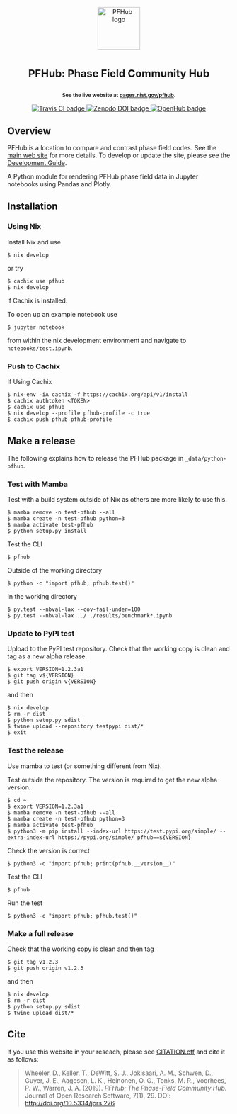 <p align="center">
<img src="https://raw.githubusercontent.com/usnistgov/pfhub/nist-pages/images/favicon/favicon-96x96.png"
     height="96"
     alt="PFHub logo"
     class="inline">
</p>

<h1> <p align="center"><sup><strong>
PFHub: Phase Field Community Hub
</strong></sup></p>
</h1>

<p align="center"><sup><strong>
See the live website at <a href="https://pages.nist.gov/pfhub">pages.nist.gov/pfhub</a>.
</strong></sup></p>

<p align="center">
<a href="https://travis-ci.org/usnistgov/pfhub" target="_blank">
  <img src="https://api.travis-ci.org/usnistgov/pfhub.svg"
       alt="Travis CI badge">
</a>
<a href="https://zenodo.org/badge/latestdoi/32594832">
  <img src="https://zenodo.org/badge/32594832.svg"
       alt="Zenodo DOI badge">
</a>
<a href="https://www.openhub.net/p/pfhub"
   target="_blank">
  <img src="https://www.openhub.net/p/pfhub/widgets/project_thin_badge.gif"
       class="badge"
       alt="OpenHub badge">
</a>
</p>


## Overview

PFHub is a location to compare and contrast phase field codes. See the
[main web site](https://pages.nist.gov/pfhub) for more details. To
develop or update the site, please see the
[Development Guide](https://pages.nist.gov/pfhub/DEVELOPMENT).

A Python module for rendering PFHub phase field data in Jupyter
notebooks using Pandas and Plotly.

## Installation

### Using Nix

Install Nix and use

    $ nix develop

or try

    $ cachix use pfhub
    $ nix develop

if Cachix is installed.

To open up an example notebook use

    $ jupyter notebook

from within the nix development environment and navigate to
`notebooks/test.ipynb`.

### Push to Cachix

If Using Cachix

    $ nix-env -iA cachix -f https://cachix.org/api/v1/install
    $ cachix authtoken <TOKEN>
    $ cachix use pfhub
    $ nix develop --profile pfhub-profile -c true
    $ cachix push pfhub pfhub-profile

## Make a release

The following explains how to release the PFHub package in
`_data/python-pfhub`.

### Test with Mamba

Test with a build system outside of Nix as others are more likely to
use this.

    $ mamba remove -n test-pfhub --all
    $ mamba create -n test-pfhub python=3
    $ mamba activate test-pfhub
    $ python setup.py install

Test the CLI

    $ pfhub

Outside of the working directory

    $ python -c "import pfhub; pfhub.test()"

In the working directory

    $ py.test --nbval-lax --cov-fail-under=100
    $ py.test --nbval-lax ../../results/benchmark*.ipynb

### Update to PyPI test

Upload to the PyPI test repository. Check that the working copy is
clean and tag as a new alpha release.

    $ export VERSION=1.2.3a1
    $ git tag v${VERSION}
    $ git push origin v{VERSION}

and then

    $ nix develop
    $ rm -r dist
    $ python setup.py sdist
    $ twine upload --repository testpypi dist/*
    $ exit

### Test the release

Use mamba to test (or something different from Nix).

Test outside the repository. The version is required to get the new
alpha version.

    $ cd ~
    $ export VERSION=1.2.3a1
    $ mamba remove -n test-pfhub --all
    $ mamba create -n test-pfhub python=3
    $ mamba activate test-pfhub
    $ python3 -m pip install --index-url https://test.pypi.org/simple/ --extra-index-url https://pypi.org/simple/ pfhub==${VERSION}

Check the version is correct

    $ python3 -c "import pfhub; print(pfhub.__version__)"

Test the CLI

    $ pfhub

Run the test

    $ python3 -c "import pfhub; pfhub.test()"

### Make a full release

Check that the working copy is clean and then tag

    $ git tag v1.2.3
    $ git push origin v1.2.3

and then

    $ nix develop
    $ rm -r dist
    $ python setup.py sdist
    $ twine upload dist/*


## Cite

If you use this website in your reseach, please see
[CITATION.cff](./CITATION.cff) and cite it as follows:

> Wheeler, D., Keller, T., DeWitt, S. J., Jokisaari, A. M., Schwen, D.,
> Guyer, J. E., Aagesen, L. K., Heinonen, O. G., Tonks, M. R., Voorhees,
> P. W., Warren, J. A. (2019). *PFHub: The Phase-Field Community Hub.*
> Journal of Open Research Software, 7(1), 29. DOI:
> <http://doi.org/10.5334/jors.276>
